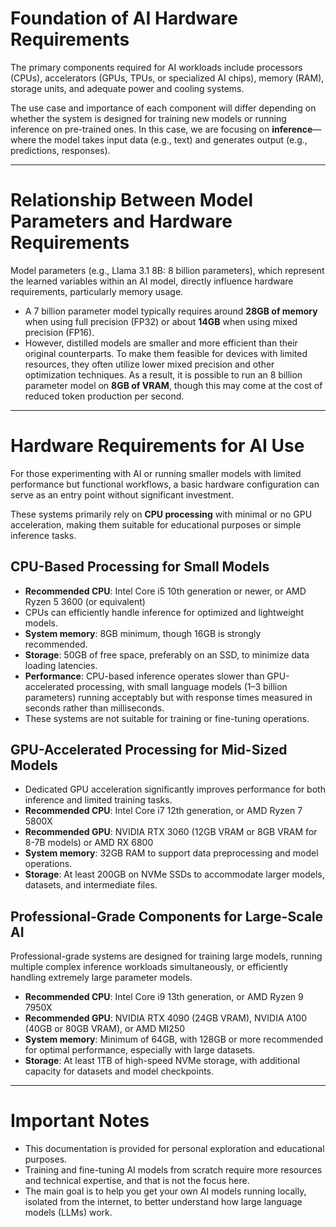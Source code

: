 # Foundation of AI Hardware Requirements

The primary components required for AI workloads include processors (CPUs), accelerators (GPUs, TPUs, or specialized AI chips), memory (RAM), storage units, and adequate power and cooling systems. 

The use case and importance of each component will differ depending on whether the system is designed for training new models or running inference on pre-trained ones. In this case, we are focusing on **inference**—where the model takes input data (e.g., text) and generates output (e.g., predictions, responses).

---

# Relationship Between Model Parameters and Hardware Requirements

Model parameters (e.g., Llama 3.1 8B: 8 billion parameters), which represent the learned variables within an AI model, directly influence hardware requirements, particularly memory usage. 

- A 7 billion parameter model typically requires around **28GB of memory** when using full precision (FP32) or about **14GB** when using mixed precision (FP16). 
- However, distilled models are smaller and more efficient than their original counterparts. To make them feasible for devices with limited resources, they often utilize lower mixed precision and other optimization techniques. As a result, it is possible to run an 8 billion parameter model on **8GB of VRAM**, though this may come at the cost of reduced token production per second.

---

# Hardware Requirements for AI Use

For those experimenting with AI or running smaller models with limited performance but functional workflows, a basic hardware configuration can serve as an entry point without significant investment. 

These systems primarily rely on **CPU processing** with minimal or no GPU acceleration, making them suitable for educational purposes or simple inference tasks.

## CPU-Based Processing for Small Models

- **Recommended CPU**: Intel Core i5 10th generation or newer, or AMD Ryzen 5 3600 (or equivalent)
- CPUs can efficiently handle inference for optimized and lightweight models.
- **System memory**: 8GB minimum, though 16GB is strongly recommended.
- **Storage**: 50GB of free space, preferably on an SSD, to minimize data loading latencies.
- **Performance**: CPU-based inference operates slower than GPU-accelerated processing, with small language models (1–3 billion parameters) running acceptably but with response times measured in seconds rather than milliseconds.
- These systems are not suitable for training or fine-tuning operations.

## GPU-Accelerated Processing for Mid-Sized Models

- Dedicated GPU acceleration significantly improves performance for both inference and limited training tasks.
- **Recommended CPU**: Intel Core i7 12th generation, or AMD Ryzen 7 5800X
- **Recommended GPU**: NVIDIA RTX 3060 (12GB VRAM or 8GB VRAM for 8-7B models) or AMD RX 6800
- **System memory**: 32GB RAM to support data preprocessing and model operations.
- **Storage**: At least 200GB on NVMe SSDs to accommodate larger models, datasets, and intermediate files.

## Professional-Grade Components for Large-Scale AI

Professional-grade systems are designed for training large models, running multiple complex inference workloads simultaneously, or efficiently handling extremely large parameter models.

- **Recommended CPU**: Intel Core i9 13th generation, or AMD Ryzen 9 7950X
- **Recommended GPU**: NVIDIA RTX 4090 (24GB VRAM), NVIDIA A100 (40GB or 80GB VRAM), or AMD MI250
- **System memory**: Minimum of 64GB, with 128GB or more recommended for optimal performance, especially with large datasets.
- **Storage**: At least 1TB of high-speed NVMe storage, with additional capacity for datasets and model checkpoints.

---

# Important Notes

- This documentation is provided for personal exploration and educational purposes.
- Training and fine-tuning AI models from scratch require more resources and technical expertise, and that is not the focus here.
- The main goal is to help you get your own AI models running locally, isolated from the internet, to better understand how large language models (LLMs) work.
